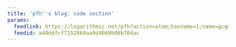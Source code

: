 ```yaml
---
title: 'pfh''s blog: code section'
params:
  feedlink: https://logarithmic.net/pfh?action=atom;hasname=1;name=gcgmgpghfpgdgpgegf
  feedid: a40ddfcf7152869aa9d4069b08b70dac
---
```

